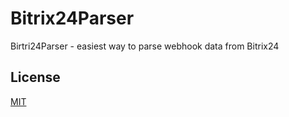 # Bitrix24Parser
Birtri24Parser - easiest way to parse webhook data from Bitrix24

## License

[MIT](LICENSE)